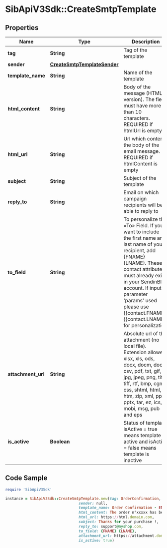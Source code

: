 # SibApiV3Sdk::CreateSmtpTemplate

## Properties

Name | Type | Description | Notes
------------ | ------------- | ------------- | -------------
**tag** | **String** | Tag of the template | [optional] 
**sender** | [**CreateSmtpTemplateSender**](CreateSmtpTemplateSender.md) |  | 
**template_name** | **String** | Name of the template | 
**html_content** | **String** | Body of the message (HTML version). The field must have more than 10 characters. REQUIRED if htmlUrl is empty | [optional] 
**html_url** | **String** | Url which contents the body of the email message. REQUIRED if htmlContent is empty | [optional] 
**subject** | **String** | Subject of the template | 
**reply_to** | **String** | Email on which campaign recipients will be able to reply to | [optional] 
**to_field** | **String** | To personalize the «To» Field. If you want to include the first name and last name of your recipient, add {FNAME} {LNAME}. These contact attributes must already exist in your SendinBlue account. If input parameter &#39;params&#39; used please use {{contact.FNAME}} {{contact.LNAME}} for personalization | [optional] 
**attachment_url** | **String** | Absolute url of the attachment (no local file). Extension allowed: xlsx, xls, ods, docx, docm, doc, csv, pdf, txt, gif, jpg, jpeg, png, tif, tiff, rtf, bmp, cgm, css, shtml, html, htm, zip, xml, ppt, pptx, tar, ez, ics, mobi, msg, pub and eps | [optional] 
**is_active** | **Boolean** | Status of template. isActive &#x3D; true means template is active and isActive &#x3D; false means template is inactive | [optional] 

## Code Sample

```ruby
require 'SibApiV3Sdk'

instance = SibApiV3Sdk::CreateSmtpTemplate.new(tag: OrderConfirmation,
                                 sender: null,
                                 template_name: Order Confirmation - EN,
                                 html_content: The order n°xxxxx has been confirmed. Thanks for your purchase,
                                 html_url: https://html.domain.com,
                                 subject: Thanks for your purchase !,
                                 reply_to: support@myshop.com,
                                 to_field: {FNAME} {LNAME},
                                 attachment_url: https://attachment.domain.com,
                                 is_active: true)
```


